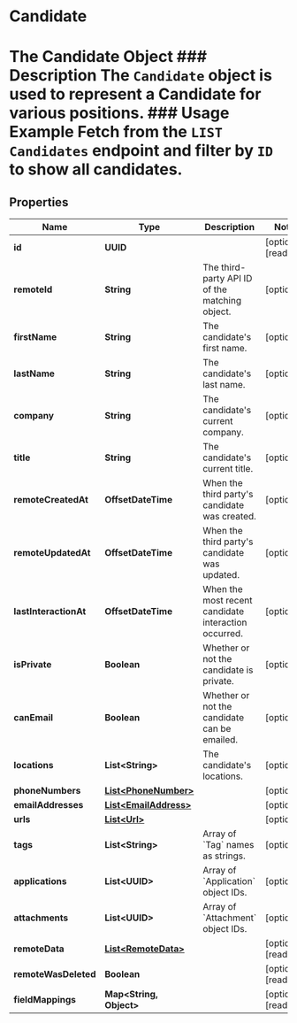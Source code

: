 

# Candidate

# The Candidate Object ### Description The `Candidate` object is used to represent a Candidate for various positions. ### Usage Example Fetch from the `LIST Candidates` endpoint and filter by `ID` to show all candidates.

## Properties

Name | Type | Description | Notes
------------ | ------------- | ------------- | -------------
**id** | **UUID** |  |  [optional] [readonly]
**remoteId** | **String** | The third-party API ID of the matching object. |  [optional]
**firstName** | **String** | The candidate&#39;s first name. |  [optional]
**lastName** | **String** | The candidate&#39;s last name. |  [optional]
**company** | **String** | The candidate&#39;s current company. |  [optional]
**title** | **String** | The candidate&#39;s current title. |  [optional]
**remoteCreatedAt** | **OffsetDateTime** | When the third party&#39;s candidate was created. |  [optional]
**remoteUpdatedAt** | **OffsetDateTime** | When the third party&#39;s candidate was updated. |  [optional]
**lastInteractionAt** | **OffsetDateTime** | When the most recent candidate interaction occurred. |  [optional]
**isPrivate** | **Boolean** | Whether or not the candidate is private. |  [optional]
**canEmail** | **Boolean** | Whether or not the candidate can be emailed. |  [optional]
**locations** | **List&lt;String&gt;** | The candidate&#39;s locations. |  [optional]
**phoneNumbers** | [**List&lt;PhoneNumber&gt;**](PhoneNumber.md) |  |  [optional]
**emailAddresses** | [**List&lt;EmailAddress&gt;**](EmailAddress.md) |  |  [optional]
**urls** | [**List&lt;Url&gt;**](Url.md) |  |  [optional]
**tags** | **List&lt;String&gt;** | Array of &#x60;Tag&#x60; names as strings. |  [optional]
**applications** | **List&lt;UUID&gt;** | Array of &#x60;Application&#x60; object IDs. |  [optional]
**attachments** | **List&lt;UUID&gt;** | Array of &#x60;Attachment&#x60; object IDs. |  [optional]
**remoteData** | [**List&lt;RemoteData&gt;**](RemoteData.md) |  |  [optional] [readonly]
**remoteWasDeleted** | **Boolean** |  |  [optional] [readonly]
**fieldMappings** | **Map&lt;String, Object&gt;** |  |  [optional] [readonly]



